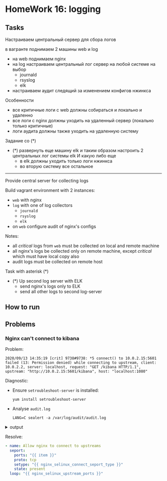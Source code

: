 # HomeWork 16: logging

## Tasks

Настраиваем центральный сервер для сбора логов

в вагранте поднимаем 2 машины web и log
- на web поднимаем nginx
- на log настраиваем центральный лог сервер на любой системе на выбор
  - journald
  - rsyslog
  - elk
- настраиваем аудит следящий за изменением конфигов нжинкса

Особенности
- все критичные логи с web должны собираться и локально и удаленно
- все логи с nginx должны уходить на удаленный сервер (локально только критичные)
- логи аудита должны также уходить на удаленную систему

Задание со (*)
- (*) развернуть еще машину elk и таким образом настроить 2 центральных лог системы elk И какую либо еще
  - в elk должны уходить только логи нжинкса
  - во вторую систему все остальное

---

Provide central server for collecting logs

Build vagrant environment with 2 instances:
- `web` with nginx
- `log` with one of log collectors
  - `journald`
  - `rsyslog`
  - `elk`
- on `web` configure audit of nginx's configs

Notes:
- all _critical_ logs from `web` must be collected on local and remote machine
- all nginx's logs be collected only on remote machine, except _critical_ which must have local copy also
- audit logs must be collected on remote host

Task with asterisk (*)
- (*) Up second log server with ELK
  - send nginx's logs only to ELK
  - send all other logs to second log-server

## How to run

## Problems

### Nginx can't connect to kibana

Problem:
```log
2020/09/13 14:35:19 [crit] 9738#9738: *5 connect() to 10.0.2.15:5601 failed (13: Permission denied) while connecting to upstream, client: 10.0.2.2, server: localhost, request: "GET /kibana HTTP/1.1", upstream: "http://10.0.2.15:5601/kibana", host: "localhost:1080"
```

Diagnostic:
- Ensure `setroubleshoot-server` is installed:
  ```shell
  yum install setroubleshoot-server
  ```
- Analyse `audit.log`
  ```shell
  LANG=C sealert -a /var/log/audit/audit.log
  ```
<details><summary>output</summary>
<p>

```log
100% done
found 1 alerts in /var/log/audit/audit.log
--------------------------------------------------------------------------------

SELinux is preventing /usr/sbin/nginx from name_connect access on the tcp_socket port 5601.

*****  Plugin connect_ports (85.9 confidence) suggests   *********************

If you want to allow /usr/sbin/nginx to connect to network port 5601
Then you need to modify the port type.
Do
# semanage port -a -t PORT_TYPE -p tcp 5601
    where PORT_TYPE is one of the following: dns_port_t, dnssec_port_t, http_port_t, kerberos_port_t, ocsp_port_t.

*****  Plugin catchall_boolean (7.33 confidence) suggests   ******************

If you want to allow httpd to can network connect
Then you must tell SELinux about this by enabling the 'httpd_can_network_connect' boolean.

Do
setsebool -P httpd_can_network_connect 1

*****  Plugin catchall_boolean (7.33 confidence) suggests   ******************

If you want to allow nis to enabled
Then you must tell SELinux about this by enabling the 'nis_enabled' boolean.

Do
setsebool -P nis_enabled 1

*****  Plugin catchall (1.35 confidence) suggests   **************************

If you believe that nginx should be allowed name_connect access on the port 5601 tcp_socket by default.
Then you should report this as a bug.
You can generate a local policy module to allow this access.
Do
allow this access for now by executing:
# ausearch -c 'nginx' --raw | audit2allow -M my-nginx
# semodule -i my-nginx.pp


Additional Information:
Source Context                system_u:system_r:httpd_t:s0
Target Context                system_u:object_r:unreserved_port_t:s0
Target Objects                port 5601 [ tcp_socket ]
Source                        nginx
Source Path                   /usr/sbin/nginx
Port                          5601
Host                          <Unknown>
Source RPM Packages           nginx-1.19.1-1.el7.ngx.x86_64
Target RPM Packages           
Policy RPM                    selinux-policy-3.13.1-266.el7_8.1.noarch
Selinux Enabled               True
Policy Type                   targeted
Enforcing Mode                Enforcing
Host Name                     hw16-web
Platform                      Linux hw16-web 3.10.0-1127.el7.x86_64 #1 SMP Tue
                              Mar 31 23:36:51 UTC 2020 x86_64 x86_64
Alert Count                   11
First Seen                    2020-09-13 14:34:21 UTC
Last Seen                     2020-09-13 14:35:19 UTC
Local ID                      4afb4bd7-2a54-443b-a925-6781fffcb4a0

Raw Audit Messages
type=AVC msg=audit(1600007719.921:4193): avc:  denied  { name_connect } for  pid=9738 comm="nginx" dest=5601 scontext=system_u:system_r:httpd_t:s0 tcontext=system_u:object_r:unreserved_port_t:s0 tclass=tcp_socket permissive=0


type=SYSCALL msg=audit(1600007719.921:4193): arch=x86_64 syscall=connect success=no exit=EACCES a0=7 a1=56520b678cd8 a2=10 a3=7ffc7e337d20 items=0 ppid=4161 pid=9738 auid=4294967295 uid=997 gid=993 euid=997 suid=997 fsuid=997 egid=993 sgid=993 fsgid=993 tty=(none) ses=4294967295 comm=nginx exe=/usr/sbin/nginx subj=system_u:system_r:httpd_t:s0 key=(null)

Hash: nginx,httpd_t,unreserved_port_t,tcp_socket,name_connect
```
</p>
</details>

Resolve:
```yaml
- name: Allow nginx to connect to upstreams
  seport:
    ports: "{{ item }}"
    proto: tcp
    setype: "{{ nginx_selinux_connect_seport_type }}"
    state: present
  loop: "{{ nginx_selinux_upstream_ports }}"
```
